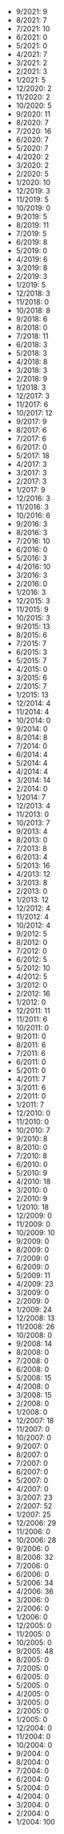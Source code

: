 *  9/2021: 9
*  8/2021: 7
*  7/2021: 10
*  6/2021: 0
*  5/2021: 0
*  4/2021: 7
*  3/2021: 2
*  2/2021: 3
*  1/2021: 5
*  12/2020: 2
*  11/2020: 2
*  10/2020: 5
*  9/2020: 11
*  8/2020: 7
*  7/2020: 16
*  6/2020: 7
*  5/2020: 7
*  4/2020: 2
*  3/2020: 2
*  2/2020: 5
*  1/2020: 10
*  12/2019: 3
*  11/2019: 5
*  10/2019: 0
*  9/2019: 5
*  8/2019: 11
*  7/2019: 5
*  6/2019: 8
*  5/2019: 0
*  4/2019: 6
*  3/2019: 8
*  2/2019: 3
*  1/2019: 5
*  12/2018: 3
*  11/2018: 0
*  10/2018: 8
*  9/2018: 6
*  8/2018: 0
*  7/2018: 11
*  6/2018: 3
*  5/2018: 3
*  4/2018: 8
*  3/2018: 3
*  2/2018: 9
*  1/2018: 3
*  12/2017: 3
*  11/2017: 6
*  10/2017: 12
*  9/2017: 9
*  8/2017: 6
*  7/2017: 6
*  6/2017: 0
*  5/2017: 18
*  4/2017: 3
*  3/2017: 3
*  2/2017: 3
*  1/2017: 9
*  12/2016: 3
*  11/2016: 3
*  10/2016: 6
*  9/2016: 3
*  8/2016: 3
*  7/2016: 10
*  6/2016: 0
*  5/2016: 3
*  4/2016: 10
*  3/2016: 3
*  2/2016: 0
*  1/2016: 3
*  12/2015: 3
*  11/2015: 9
*  10/2015: 3
*  9/2015: 13
*  8/2015: 6
*  7/2015: 7
*  6/2015: 3
*  5/2015: 7
*  4/2015: 0
*  3/2015: 6
*  2/2015: 7
*  1/2015: 13
*  12/2014: 4
*  11/2014: 4
*  10/2014: 0
*  9/2014: 0
*  8/2014: 8
*  7/2014: 0
*  6/2014: 4
*  5/2014: 4
*  4/2014: 4
*  3/2014: 14
*  2/2014: 0
*  1/2014: 7
*  12/2013: 4
*  11/2013: 0
*  10/2013: 7
*  9/2013: 4
*  8/2013: 0
*  7/2013: 8
*  6/2013: 4
*  5/2013: 16
*  4/2013: 12
*  3/2013: 8
*  2/2013: 0
*  1/2013: 12
*  12/2012: 4
*  11/2012: 4
*  10/2012: 4
*  9/2012: 5
*  8/2012: 0
*  7/2012: 0
*  6/2012: 5
*  5/2012: 10
*  4/2012: 5
*  3/2012: 0
*  2/2012: 16
*  1/2012: 0
*  12/2011: 11
*  11/2011: 6
*  10/2011: 0
*  9/2011: 0
*  8/2011: 6
*  7/2011: 6
*  6/2011: 0
*  5/2011: 0
*  4/2011: 7
*  3/2011: 6
*  2/2011: 0
*  1/2011: 7
*  12/2010: 0
*  11/2010: 0
*  10/2010: 7
*  9/2010: 8
*  8/2010: 0
*  7/2010: 8
*  6/2010: 0
*  5/2010: 9
*  4/2010: 18
*  3/2010: 0
*  2/2010: 9
*  1/2010: 18
*  12/2009: 0
*  11/2009: 0
*  10/2009: 10
*  9/2009: 0
*  8/2009: 0
*  7/2009: 0
*  6/2009: 0
*  5/2009: 11
*  4/2009: 23
*  3/2009: 0
*  2/2009: 0
*  1/2009: 24
*  12/2008: 13
*  11/2008: 26
*  10/2008: 0
*  9/2008: 14
*  8/2008: 0
*  7/2008: 0
*  6/2008: 0
*  5/2008: 15
*  4/2008: 0
*  3/2008: 15
*  2/2008: 0
*  1/2008: 0
*  12/2007: 18
*  11/2007: 0
*  10/2007: 0
*  9/2007: 0
*  8/2007: 0
*  7/2007: 0
*  6/2007: 0
*  5/2007: 0
*  4/2007: 0
*  3/2007: 23
*  2/2007: 52
*  1/2007: 25
*  12/2006: 29
*  11/2006: 0
*  10/2006: 28
*  9/2006: 0
*  8/2006: 32
*  7/2006: 0
*  6/2006: 0
*  5/2006: 34
*  4/2006: 36
*  3/2006: 0
*  2/2006: 0
*  1/2006: 0
*  12/2005: 0
*  11/2005: 0
*  10/2005: 0
*  9/2005: 48
*  8/2005: 0
*  7/2005: 0
*  6/2005: 0
*  5/2005: 0
*  4/2005: 0
*  3/2005: 0
*  2/2005: 0
*  1/2005: 0
*  12/2004: 0
*  11/2004: 0
*  10/2004: 0
*  9/2004: 0
*  8/2004: 0
*  7/2004: 0
*  6/2004: 0
*  5/2004: 0
*  4/2004: 0
*  3/2004: 0
*  2/2004: 0
*  1/2004: 100